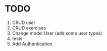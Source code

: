 
# TODO

1. CRUD user
2. CRUD exercises
3. Change model User (add some user types)
4. tests
5. Add Authentication